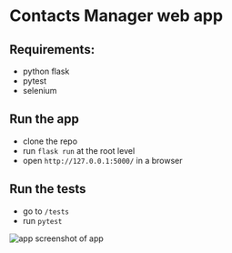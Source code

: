 # Contacts Manager web app

## Requirements:
- python flask
- pytest 
- selenium 

## Run the app
- clone the repo 
- run `flask run` at the root level
- open `http://127.0.0.1:5000/` in a browser

## Run the tests
- go to `/tests`
- run `pytest`

![app screenshot of app](https://image.ibb.co/iTDrv9/Zrzut_ekranu_2018_08_30_o_14_55_24.png)
